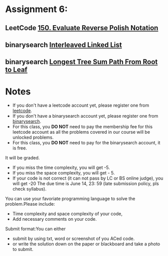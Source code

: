 # Assignment 6:
## LeetCode [150. Evaluate Reverse Polish Notation](https://leetcode.com/problems/evaluate-reverse-polish-notation/)
## binarysearch [Interleaved Linked List](https://binarysearch.com/problems/Interleaved-Linked-List)
## binarysearch [Longest Tree Sum Path From Root to Leaf](https://binarysearch.com/problems/Longest-Tree-Sum-Path-From-Root-to-Leaf)

# Notes
- If you don't have a leetcode account yet, please register one from [leetcode](leetcode.com).
- If you don't have a binarysearch account yet, please register one from [binarysearch](https://binarysearch.com).
- For this class, you **DO NOT** need to pay the membership fee for this leetcode account as all the problems covered in our course will be unlocked problems.
- For this class, you **DO NOT** need to pay for the binarysearch account, it is free.

It will be graded. 
- If you miss the time complexity, you will get -5.                                     
- If you miss the space complexity, you will get - 5.                                  
- If your code is not correct (it can not pass by LC or BS online judge), you will get -20 
The due time is June 14, 23: 59 (late submission policy, pls check syllabus).

You can use your favoriate programming language to solve the problem.Please include:
- Time complexity and space complexity of your code,
- Add necessary comments on your code.


Submit format:You can either 
- submit by using txt, word or screenshot of you ACed code.
- or write the solution down on the paper or blackboard and take a photo to submit.
